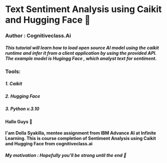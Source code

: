# Text Sentiment Analysis using Caikit and Hugging Face 📑
### Author : Cognitiveclass.Ai

##### This tutorial will learn how to load open source AI model using the caikit runtime and infer it from a client application by using the provided API. The example model is Hugingg Face , which analyst text for sentiment. 

### Tools:
##### 1. Caikit
##### 2. Hugging Face
##### 3. Python v.3.10

#### Hallo Guys 👋
#### I'am Della Syakilla, mentee assignment from IBM Advance AI at Infinite Learning. This is course completion of Sentiment Analysis using Caikit and Hugging Face from cognitiveclass.ai

##### My motivation : Hopefully you'll be strong until the end 🌻

